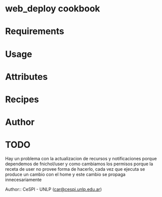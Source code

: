 # web_deploy cookbook

# Requirements

# Usage

# Attributes

# Recipes

# Author

# TODO
Hay un problema con la actualizacion de recursos y notificaciones porque
dependemos de fnichol/user y como cambiamos los permisos porque la receta de
user no provee forma de hacerlo, cada vez que ejecuta se produce un cambio con
el home y este cambio se propaga innecesariamente

Author:: CeSPI - UNLP (<car@cespi.unlp.edu.ar>)
